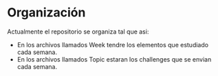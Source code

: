 # Organización

Actualmente el repositorio se organiza tal que asi:

- En los archivos llamados Week tendre los elementos que estudiado cada semana.
- En los archivos llamados Topic estaran los challenges que se envian cada semana.
